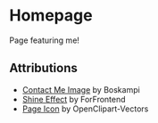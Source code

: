 # Homepage

Page featuring me!

## Attributions
 - [Contact Me Image](https://pixabay.com/photos/programming-html-css-javascript-1873854/) by Boskampi
 - [Shine Effect](https://medium.com/@forfrontendofficial/14-css-shine-effects-for-frontend-3194b796c174) by ForFrontend
 - [Page Icon](https://pixabay.com/vectors/file-generic-icon-icons-matt-1294459/) by OpenClipart-Vectors